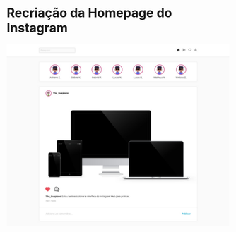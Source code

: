 # Recriação da Homepage do Instagram

![Homepage](https://github.com/Guapiano/instagram_homepage_clone/blob/master/screenshot.jpeg)
